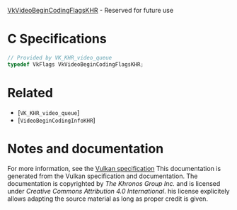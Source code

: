 [VkVideoBeginCodingFlagsKHR](https://www.khronos.org/registry/vulkan/specs/1.3-extensions/man/html/VkVideoBeginCodingFlagsKHR.html) - Reserved for future use

# C Specifications
```c
// Provided by VK_KHR_video_queue
typedef VkFlags VkVideoBeginCodingFlagsKHR;
```

# Related
- [`VK_KHR_video_queue`]
- [`VideoBeginCodingInfoKHR`]

# Notes and documentation
For more information, see the [Vulkan specification](https://www.khronos.org/registry/vulkan/specs/1.3-extensions/html/vkspec.html)
This documentation is generated from the Vulkan specification and documentation.
The documentation is copyrighted by *The Khronos Group Inc.* and is licensed under *Creative Commons Attribution 4.0 International*.
his license explicitely allows adapting the source material as long as proper credit is given.
        